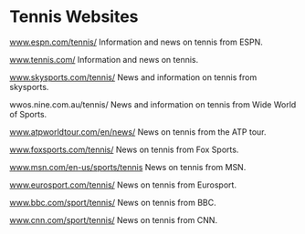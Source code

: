 # Tennis Websites

www.espn.com/tennis/
  Information and news on tennis from ESPN.

www.tennis.com/
  Information and news on tennis.
  
www.skysports.com/tennis/
  News and information on tennis from skysports.
  
wwos.nine.com.au/tennis/
  News and information on tennis from Wide World of Sports.
  
www.atpworldtour.com/en/news/
  News on tennis from the ATP tour.
  
www.foxsports.com/tennis/
  News on tennis from Fox Sports.
  
www.msn.com/en-us/sports/tennis
  News on tennis from MSN.
  
www.eurosport.com/tennis/
  News on tennis from Eurosport.
  
www.bbc.com/sport/tennis/
  News on tennis from BBC.
  
www.cnn.com/sport/tennis/
  News on tennis from CNN.
